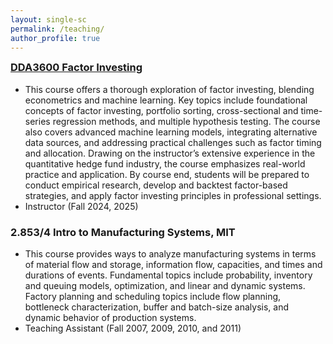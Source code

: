 ```yaml
---
layout: single-sc
permalink: /teaching/
author_profile: true
---
```


<h3 style="margin-top: 0;"><a href="https://mitcshi.github.io/teaching/DDA3600">DDA3600 Factor Investing</a></h3>

* This course offers a thorough exploration of factor investing, blending econometrics and machine learning. Key topics include foundational concepts of factor investing, portfolio sorting, cross-sectional and time-series regression methods, and multiple hypothesis testing. The course also covers advanced machine learning models, integrating alternative data sources, and addressing practical challenges such as factor timing and allocation. Drawing on the instructor’s extensive experience in the quantitative hedge fund industry, the course emphasizes real-world practice and application. By course end, students will be prepared to conduct empirical research, develop and backtest factor-based strategies, and apply factor investing principles in professional settings.
* Instructor (Fall 2024, 2025)

<h3>2.853/4 Intro to Manufacturing Systems, MIT</h3>

* This course provides ways to analyze manufacturing systems in terms of material flow and storage, information flow, capacities, and times and durations of events. Fundamental topics include probability, inventory and queuing models, optimization, and linear and dynamic systems. Factory planning and scheduling topics include flow planning, bottleneck characterization, buffer and batch-size analysis, and dynamic behavior of production systems.
* Teaching Assistant (Fall 2007, 2009, 2010, and 2011)
